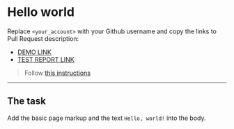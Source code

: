 # Hello world
Replace `<your_account>` with your Github username and copy the links to Pull Request description:
- [DEMO LINK](https://moskalenkosergii.github.io/layout_hello-world/)
- [TEST REPORT LINK](https://moskalenkosergii.github.io/layout_hello-world/report/html_report/)

> Follow [this instructions](https://mate-academy.github.io/layout_task-guideline/#how-to-solve-the-layout-tasks-on-github)
___

## The task 
Add the basic page markup and the text `Hello, world!` into the body.
